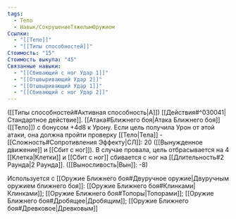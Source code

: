 ```yaml
---
tags:
  - Тело
  - Навык/СокрушениеТяжелымОружием
Ссылки:
  - "[[Тело]]"
  - "[[Типы способностей]]"
Стоимость: "15"
Стоимость выкупа: "45"
Связанные навыки:
  - "[[Сбивающий с ног Удар 1]]"
  - "[[Отшвыривающий Удар 2]]"
  - "[[Отшвыривающий Удар 1]]"
  - "[[Сбивающий с ног Удар 2]]"
---
```

([[Типы способностей#Активная способность|А]]) [[Действия#^030041|Стандартное действие]]. [[Атака#Ближнего боя|Атака Ближнего боя]] ([[Тело]]) с бонусом +4d8 к Урону. Если цель получила Урон от этой атаки, она должна пройти проверку [[Тело|Тела]] - [[Сложность#Cопротивления Эффекту|СЛ]]: 20 ([[Вынужденное движение]] и [[Сбит с ног]]). В случае провала, цель отбрасывается на 4 [[Клетка|Клетки]] и [[Сбит с ног]] сбивается с ног на [[Длительность#2 Раунда|2 Раунда]]. ([[Выносливость|Вын]]: -8)

Используется с [[Оружие Ближнего боя#Двуручное оружие|Двуручным оружием ближнего боя]]: [[Оружие Ближнего боя#Клинками|Клинками]]; [[Оружие Ближнего боя#Топоры|Топорами]]; [[Оружие Ближнего боя#Дробящее|Дробящим]]; [[Оружие Ближнего боя#Древковое|Древковым]]


